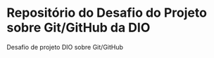 # Repositório do Desafio do Projeto sobre Git/GitHub da DIO
Desafio de projeto DIO sobre Git/GitHub
